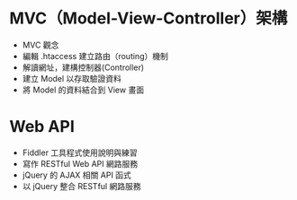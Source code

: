 # MVC（Model-View-Controller）架構
- MVC 觀念
- 編輯 .htaccess 建立路由（routing）機制
- 解讀網址，建構控制器(Controller)
- 建立 Model 以存取驗證資料
- 將 Model 的資料結合到 View 畫面

# Web API
- Fiddler 工具程式使用說明與練習
- 寫作 RESTful Web API 網路服務
- jQuery 的 AJAX 相關 API 函式
- 以 jQuery 整合 RESTful 網路服務

